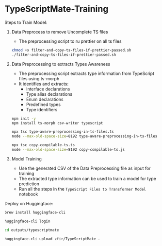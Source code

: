 # TypeScriptMate-Training

Steps to Train Model:

1. Data Preprocess to remove Uncomplete TS files
    -  The preprocessing script to ru prettier on all ts files
    ```bash
    chmod +x filter-and-copy-ts-files-if-prettier-passed.sh
    ./filter-and-copy-ts-files-if-prettier-passed.sh
    ```

2. Data Preprocessing to extracts Types Awareness
   - The preprocessing script extracts type information from TypeScript files using ts-morph
   - It identifies and extracts:
     - Interface declarations
     - Type alias declarations
     - Enum declarations
     - Predefined types
     - Type identifiers
    ```bash
    npm init -y
    npm install ts-morph csv-writer typescript
    ```
    ```bash
    npx tsc type-aware-preprocessing-in-ts-files.ts
    node --max-old-space-size=8192 type-aware-preprocessing-in-ts-files.js
    ```
    ```bash
    npx tsc copy-compilable-ts.ts
    node --max-old-space-size=8192 copy-compilable-ts.js
    ```


3. Model Training
   - Use the generated CSV of the Data Preprocessing file as input for training
   - The extracted type information can be used to train a model for type prediction
   - Run all the steps in the `TypeScript Files to Transformer Model` notebook

Deploy on Huggingface:

```bash
brew install huggingface-cli

huggingface-cli login

cd outputs/typescriptmate

huggingface-cli upload zfir/TypeScriptMate .
```

